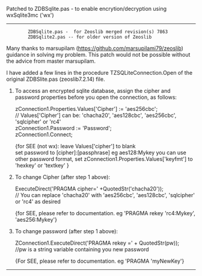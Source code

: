 Patched to ZDBSqlite.pas - to enable encrytion/decryption using wxSqlite3mc ('wx')
******************************************************************************
            ZDBSqlite.pas -  for Zeoslib merged revision(s) 7863
            ZDBSqlite2.pas -- for older version of Zeoslib

Many thanks to marsupilam (https://github.com/marsupilami79/zeoslib) guidance in solving my problem. This patch would not 
be possible without the advice from master marsupilam.

I have added a few lines in the procedure TZSQLiteConnection.Open of the original ZDBSlite.pas (zeoslib7.2.14) file.

1. To access an encrypted sqlite database, assign the cipher and password properties before you open the connection, as follows:

      zConnection1.Properties.Values['Cipher'] := 'aes256cbc';                           
      // Values['Cipher'] can be: 'chacha20', 'aes128cbc', 'aes256cbc', 'sqlcipher' or 'rc4'        
      zConnection1.Password := 'Password';        
      zConnection1.Connect;
      
   {for SEE (not wx): 
        leave Values['cipher'] to blank   
        set password to [cipher]:[passphrase] eg aes128:Mykey
        you can use other password format, set zConnection1.Properties.Values['keyfmt'] to 'hexkey' or 'textkey' }         
      
  
2. To change Cipher (after step 1 above):  
                         
      ExecuteDirect('PRAGMA cipher=' +QuotedStr('chacha20'));                           
      // You can replace 'chacha20' with 'aes256cbc', 'aes128cbc', 'sqlcipher' or 'rc4' as desired

   {for SEE, please refer to documentation. eg 'PRAGMA rekey 'rc4:Mykey', 'aes256:Mykey'} 

  
3. To change password (after step 1 above):  
                         
      ZConnection1.ExecuteDirect('PRAGMA rekey =' + QuotedStr(pw));                           
      //pw is a string variable containing you new password    

   {For SEE, please refer to documentation. eg 'PRAGMA 'myNewKey'}
           

***********************************************************************************
